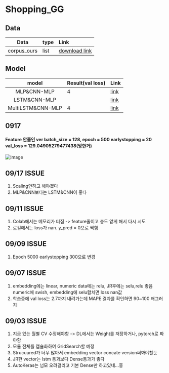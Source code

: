 # Shopping_GG

## Data
|Data|type|Link|
|:---:|:---|:---|
|corpus_ours|list|[download link](https://drive.google.com/file/d/1SdiuAOdOgHCuuYHPKkGWq3M5W406B-2N/view?usp=sharing)|

## Model
|model|Result(val loss)|Link|
|:---:|:---|:---|
|MLP&CNN-MLP|4|[link](https://github.com/cryingjin/Shopping_GG/blob/minjung/DLmodel/MLP_CNN_MLP(version1).ipynb)|
|LSTM&CNN-MLP| |[link](https://github.com/cryingjin/Shopping_GG/blob/minjung/DLmodel/MLP_CNN_MLP(version1).ipynb)|
|MultiLSTM&CNN-MLP|4|[link]([link](https://github.com/cryingjin/Shopping_GG/blob/minjung/DLmodel/MLP_CNN_MLP(version1).ipynb))|

## 0917
#### Feature 안줄인 ver batch_size = 128, epoch = 500 earlystopping = 20 val_loss = 129.04905279477438(망한거)
![image](https://user-images.githubusercontent.com/41895063/93476771-1dfe2800-f935-11ea-944d-b53a781d5bda.png)


## 09/17 ISSUE
1. Scaling안하고 해야겠다
2. MLP&CNN보다는 LSTM&CNN이 좋다

## 09/11 ISSUE
1. Colab에서는 메모리가 터짐 -> feature줄이고 층도 얕게 해서 다시 시도
2. 로컬에서는 loss가 nan. y_pred = 0으로 찍힘


## 09/09 ISSUE
1. Epoch 5000 earlystopping 300으로 변경

## 09/07 ISSUE
1. embedding에는 linear, numeric data에는 relu, JR후에는 selu,relu 좋음
  numeric에 swish, embedding에 selu합치면 loss nan값
2. 학습중에 val loss는 2.7까지 내려가는데 MAPE 결과를 확인하면 90~100 왜그러지

## 09/03 ISSUE

1. 지금 있는 월별 CV 수정해야함 -> DL에서는 Weight를 저장하거나, pytorch로 짜야함
2. 모듈 전체를 캡슐화하여 GridSearch할 예정
3. Strucuured가 너무 많아서 embedding vector concate version써봐야할듯
4. JR한 vector는 lstm 통과보다 Dense통과가 좋다
5. AutoKeras는 넘모 오려걸리고 기본 Dense만 하고있네...흥


